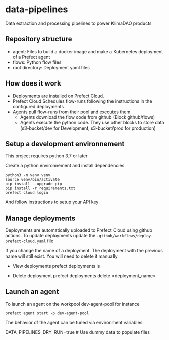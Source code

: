 # data-pipelines

Data extraction and processing pipelines to power KlimaDAO products

## Repository structure

- agent: Files to build a docker image and make a Kubernetes deployment of a Prefect agent
- flows: Python flow files
- root directory: Deployment yaml files

## How does it work

- Deployments are installed on Prefect Cloud.
- Prefect Cloud Schedules flow-runs following the instructions in the configured deployments
- Agents pull flow-runs from their pool and executes them.
  - Agents download the flow code from github (Block github/flows)
  - Agents execute the python code. They use other blocks to store data (s3-bucket/dev for Development, s3-bucket/prod for production)

## Setup a development environnement

This project requires python 3.7 or later

Create a python environnement and install dependencies

```
python3 -m venv venv
source venv/bin/activate
pip install --upgrade pip
pip install -r requirements.txt
prefect cloud login
```

And follow instructions to setup your API key

## Manage deployments

Deployments are automatically uploaded to Prefect Cloud using github actions. To update deployments update the `.github/workflows/deploy-prefect-cloud.yaml` file

If you change the name of a deployment. The deployment with the previous name will still exist. You will need to delete it manually.

- View deployments
  prefect deployments ls

- Delete deployment
  prefect deployments delete <deployment_name>

## Launch an agent

To launch an agent on the workpool dev-agent-pool for instance

`prefect agent start -p dev-agent-pool`

The behavior of the agent can be tuned via environment variables:

DATA_PIPELINES_DRY_RUN=true # Use dummy data to populate files
